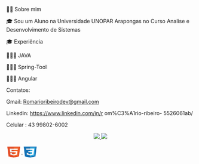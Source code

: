 👨‍💻 Sobre mim

🎓  Sou um Aluno na Universidade UNOPAR Arapongas no Curso Analise e Desenvolvimento de Sistemas

🎓  Experiência

👨🏼‍💻   JAVA 

👨🏼‍💻   Spring-Tool

👨🏼‍💻   Angular


Contatos:

Gmail: Romarioribeirodev@gmail.com

Linkedin: https://www.linkedin.com/in/r
om%C3%A1rio-ribeiro-
5526061ab/

Celular : 43 99802-6002

<div align="center">
  <a href="https://github.com/rafaballerini">
  <img height="180em" src="https://github-readme-stats.vercel.app/api?username=rafaballerini&show_icons=true&theme=dracula&include_all_commits=true&count_private=true"/>
  <img height="180em" src="https://github-readme-stats.vercel.app/api/top-langs/?username=rafaballerini&layout=compact&langs_count=7&theme=dracula"/>
</div>


<div style="display: inline_block"><br>
  
  
  <img align="center" alt="Rafa-HTML" height="30" width="40" src="https://raw.githubusercontent.com/devicons/devicon/master/icons/html5/html5-original.svg">
  <img align="center" alt="Rafa-CSS" height="30" width="40" src="https://raw.githubusercontent.com/devicons/devicon/master/icons/css3/css3-original.svg">
   
  
</div>
